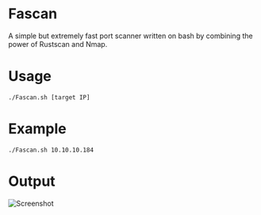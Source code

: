 # Fascan
A simple but extremely fast port scanner written on bash by combining the power of Rustscan and Nmap.

# Usage
 `./Fascan.sh [target IP]`

# Example
`./Fascan.sh 10.10.10.184`

# Output
![Screenshot](https://imgur.com/eHbG9JN.png)
